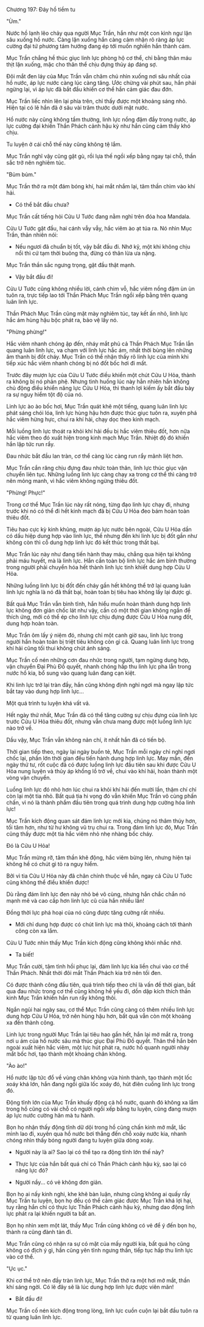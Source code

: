




Chương 197: Đáy hồ tiềm tu


"Ùm."

Nước hồ lạnh lẽo chảy qua người Mục Trần, hắn như một con kình ngư lặn sâu xuống hồ nước. Càng lặn xuống hắn càng cảm nhận rõ ràng áp lực cường đại tứ phương tám hướng đang ép tới muốn nghiền hắn thành cám.

Mục Trần chẳng hề thúc giục linh lực phòng hộ cơ thể, chỉ bằng thân máu thịt lặn xuống, mặc cho thân thể chịu đựng thủy áp đáng sợ.

Đôi mắt đen láy của Mục Trần vẫn chăm chú nhìn xuống nơi sâu nhất của hồ nước, áp lực nước càng lúc càng tăng. Ước chừng vài phút sau, hắn phải ngừng lại, vì áp lực đã bắt đầu khiến cơ thể hắn cảm giác đau đớn.

Mục Trần liếc nhìn lên lại phía trên, chỉ thấy được một khoảng sáng nhỏ. Hiện tại có lẽ hắn đã ở sâu vài trăm thước dưới mặt nước.

Hồ nước này cũng không tầm thường, linh lực nồng đậm đầy trong nước, áp lực cường đại khiến Thần Phách cảnh hậu kỳ như hắn cũng cảm thấy khó chịu.

Tu luyện ở cái chỗ thế này cũng không tệ lắm.

Mục Trần nghĩ vậy cũng gật gù, rồi lựa thế ngồi xếp bằng ngay tại chỗ, thần sắc trở nên nghiêm túc.

"Bủm bủm."

Mục Trần thở ra một đám bóng khí, hai mắt nhắm lại, tâm thần chìm vào khí hải.

- Có thể bắt đầu chưa?

Mục Trần cất tiếng hỏi Cửu U Tước đang nằm nghỉ trên đóa hoa Mandala.

Cửu U Tước gật đầu, hai cánh vẫy vẫy, hắc viêm ào ạt túa ra. Nó nhìn Mục Trần, thản nhiên nói:

- Nếu ngươi đã chuẩn bị tốt, vậy bắt đầu đi. Nhớ kỹ, một khi không chịu nổi thì cứ tạm thời buông tha, đừng có thân lừa ưa nặng.

Mục Trần thần sắc ngưng trọng, gật đầu thật mạnh.

- Vậy bắt đầu đi!

Cửu U Tước cũng không nhiều lời, cánh chim vỗ, hắc viêm nồng đậm ùn ùn tuôn ra, trực tiếp lao tới Thần Phách Mục Trần ngồi xếp bằng trên quang luân linh lực.

Thần Phách Mục Trần cũng mặt mày nghiêm túc, tay kết ấn nhỏ, linh lực hắc ám hùng hậu bộc phát ra, bảo vệ lấy nó.

"Phừng phừng!"

Hắc viêm nhanh chóng ập đến, nháy mắt phủ cả Thần Phách Mục Trần lẫn quang luân linh lực, va chạm với linh lực hắc ám, nhất thời bùng lên những âm thanh bị đốt cháy. Mục Trần có thể nhận thấy rõ linh lực của mình khi tiếp xúc hắc viêm nhanh chóng bị nó đốt bốc hơi đi mất.

Trước đây mượn lực của Cửu U Tước điều khiển một chút Cửu U Hỏa, thành ra không bị nó phản phệ. Nhưng tình huống lúc này hẳn nhiên hắn không chủ động điều khiển năng lực Cửu U Hỏa, thì thanh lợi kiếm ấy bắt đầu bày ra sự nguy hiểm tột độ của nó.

Linh lực ào ào bốc hơi, Mục Trần quát khẽ một tiếng, quang luân linh lực phát sáng chói lóa, linh lực hùng hậu hơn được thúc giục tuôn ra, xuyên phá hắc viêm hừng hực, chui ra khí hải, chạy dọc theo kinh mạch.

Mỗi luồng linh lực thoát ra khỏi khí hải đều bị hắc viêm thiêu đốt, hơn nữa hắc viêm theo đó xuất hiện trong kinh mạch Mục Trần. Nhiệt độ đó khiến hắn lập tức run rẩy.

Đau nhức bắt đầu lan tràn, cơ thể càng lúc càng run rẩy mãnh liệt hơn.

Mục Trần cắn răng chịu đựng đau nhức toàn thân, linh lực thúc giục vận chuyển liên tục. Những luồng linh lực càng chạy xa trong cơ thể thì càng trở nên mỏng manh, vì hắc viêm không ngừng thiêu đốt.

"Phừng! Phực!"

Trong cơ thể Mục Trần lúc này rất nóng, từng đạo linh lực chạy đi, nhưng trước khi nó có thể đi hết kinh mạch đã bị Cửu U Hỏa đeo bám hoàn toàn thiêu đốt.

Tiêu hao cực kỳ kinh khủng, mượn áp lực nước bên ngoài, Cửu U Hỏa dần có dấu hiệp dung hợp vào linh lực, thế nhưng đến khi linh lực bị đốt gần như không còn thì cỗ dung hợp linh lực đó kết thúc trong thất bại.

Mục Trần lúc này như đang tiến hành thay máu, chẳng qua hiện tại không phải máu huyết, mà là linh lực. Hắn cần toàn bộ linh lực hắc ám bình thường trong người phải chuyển hóa hết thành linh lực tinh khiết dung hợp Cửu U Hỏa.

Những luồng linh lực bị đốt đến cháy gần hết không thể trở lại quang luân linh lực nghĩa là nó đã thất bại, hoàn toàn bị tiêu hao không lấy lại được gì.

Bất quá Mục Trần vẫn bình tĩnh, hắn hiểu muốn hoàn thành dung hợp linh lực không đơn giản chốc lát như vậy, cần có một thời gian không ngắn để thích ứng, mới có thể ép cho linh lực chịu đựng được Cửu U Hỏa nung đốt, dung hợp hoàn toàn.

Mục Trần ôm lấy ý niệm đó, nhưng chỉ một canh giờ sau, linh lực trong người hắn hoàn toàn bị triệt tiêu không còn gì cả. Quang luân linh lực trong khí hải cũng tối thui không chút ánh sáng.

Mục Trần cố nén những cơn đau nhức trong người, tạm ngừng dung hợp, vận chuyển Đại Phù Đồ quyết, nhanh chóng hấp thu linh lực pha lẫn trong nước hồ kia, bổ sung vào quang luân đang cạn kiệt.

Khi linh lực trở lại tràn đầy, hắn cũng không định nghỉ ngơi mà ngay lập tức bắt tay vào dung hợp linh lực...

Một quá trình tu luyện khá vất vả.

Hết ngày thứ nhất, Mục Trần đã có thể tăng cường sự chịu đựng của linh lực trước Cửu U Hỏa thiêu đốt, nhưng vẫn chưa mang được một luồng linh lực nào trở về.

Dầu vậy, Mục Trần vẫn không nản chí, ít nhất hắn đã có tiến bộ.

Thời gian tiếp theo, ngày lại ngày buồn tẻ, Mục Trần mỗi ngày chỉ nghỉ ngơi chốc lại, phần lớn thời gian đều tiến hành dung hợp linh lực. May mắn, đến ngày thứ tư, rốt cuộc đã có được luồng linh lực đầu tiên sau khi được Cửu U Hỏa nung luyện và thủy áp khổng lồ trở về, chui vào khí hải, hoàn thành một vòng vận chuyển.

Luồng linh lực đó nhỏ hơn lúc chui ra khỏi khí hải đến mười lần, thậm chí chỉ còn lại một tia nhỏ. Bất quá tia hi vọng đó vẫn khiến Mục Trần vô cùng phấn chấn, vì nó là thành phẩm đầu tiên trong quá trình dung hợp cường hóa linh lực!

Mục Trần kích động quan sát đám linh lực mới kia, chúng nó thâm thúy hơn, tối tăm hơn, như từ hư không vũ trụ chui ra. Trong đám linh lực đó, Mục Trần cũng thấy được một tia hắc viêm nhỏ nhẹ nhàng bốc cháy.

Đó là Cửu U Hỏa!

Mục Trần mừng rỡ, tâm thần khẽ động, hắc viêm bừng lên, nhưng hiện tại không hề có chút gì tỏ ra nguy hiểm.

Bởi vì tia Cửu U Hỏa này đã chân chính thuộc về hắn, ngay cả Cửu U Tước cũng không thể điều khiển được!

Dù rằng đám linh lực đen này nhỏ bé vô cùng, nhưng hắn chắc chắn nó mạnh mẽ và cao cấp hơn linh lực cũ của hắn nhiều lần!

Đồng thời lực phá hoại của nó cũng được tăng cường rất nhiều.

- Mới chỉ dung hợp được có chút linh lực mà thôi, khoảng cách tới thành công còn xa lắm.

Cửu U Tước nhìn thấy Mục Trần kích động cũng không khỏi nhắc nhở.

- Ta biết!

Mục Trần cười, tâm tình hồi phục lại, đám linh lực kia liền chui vào cơ thể Thần Phách. Nhất thời đôi mắt Thần Phách kia trở nên tối đen.

Có được thành công đầu tiên, quá trình tiếp theo chỉ là vấn đề thời gian, bất qua đau nhức trong cơ thể cũng không hề yếu đi, dồn dập kích thích thần kinh Mục Trần khiến hắn run rẩy không thôi.

Ngắn ngủi hai ngày sau, cơ thể Mục Trần cũng càng có thêm nhiều linh lực dung hợp Cửu U Hỏa, trở nên hùng hậu hơn, bất quá vẫn còn một khoảng xa đến thành công.

Linh lực trong người Mục Trần lại tiêu hao gần hết, hắn lại mở mắt ra, trong nơi u ám của hồ nước sâu mà thúc giục Đại Phù Đồ quyết. Thân thể hắn bên ngoài xuất hiện hắc viêm, một lực hút phát ra, nước hồ quanh người nháy mắt bốc hơi, tạo thành một khoảng chân không.

"Ào ào!"

Hồ nước lập tức đổ về vùng chân không vừa hình thành, tạo thành một lốc xoáy khá lớn, hắn đang ngồi giữa lốc xoáy đó, hút điên cuồng linh lực trong đó.

Động tĩnh lớn của Mục Trần khuấy động cả hồ nước, quanh đó không xa lắm trong hồ cũng có vài chỗ có người ngồi xếp bằng tu luyện, cũng đang mượn áp lực nước cường hãn mà tu hành.

Bọn họ nhận thấy động tĩnh dữ dội trong hồ cũng chấn kinh mở mắt, lắc mình lao đi, xuyên qua hồ nước bơi thẳng đến chỗ xoáy nước kia, nhanh chóng nhìn thấy bóng người đang tu luyện giữa dòng xoáy.

- Người này là ai? Sao lại có thể tạo ra động tĩnh lớn thế này?

- Thực lực của hắn bất quá chỉ có Thần Phách cảnh hậu kỳ, sao lại có năng lực đó?

- Người nầy... có vẻ không đơn giản.

Bọn họ ai nấy kinh nghi, khe khẽ bàn luận, nhưng cũng không ai quấy rầy Mục Trần tu luyện, bọn họ đều có thể cảm giác được Mục Trần khá lợi hại, tuy rằng hắn chỉ có thực lực Thần Phách cảnh hậu kỳ, nhưng dao động linh lực phát ra lại khiến người ta bất an.

Bọn họ nhìn xem một lát, thấy Mục Trần cũng không có vẻ để ý đến bọn họ, thành ra cũng đành tản đi.

Mục Trần cũng có nhận ra sự có mặt của mấy người kia, bất quá họ cũng không có địch ý gì, hắn cũng yên tĩnh ngưng thần, tiếp tục hấp thu linh lực vào cơ thể.

"Ục ục."

Khi cơ thể trở nên đầy tràn linh lực, Mục Trần thở ra một hơi mở mắt, thần khí sáng ngời. Có lẽ đây sẽ là lúc dung hợp linh lực được viên mãn!

- Bắt đầu đi!

Mục Trần cố nén kích động trong lòng, linh lực cuồn cuộn lại bắt đầu tuôn ra từ quang luân linh lực.





